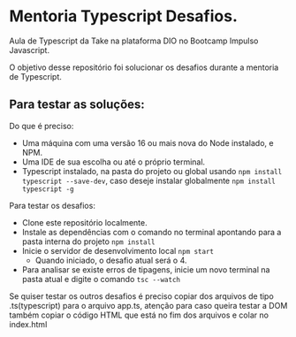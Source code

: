 # Mentoria Typescript Desafios.

Aula de Typescript da Take na plataforma DIO no Bootcamp Impulso Javascript.


O objetivo desse repositório foi solucionar os desafios durante a mentoria de Typescript.

## Para testar as soluções:


Do que é preciso: 

 - Uma máquina com uma versão 16 ou mais nova do Node instalado, e NPM.
 - Uma IDE de sua escolha ou até o próprio terminal.
 - Typescript instalado, na pasta do projeto ou global usando `npm install typescript --save-dev`, caso deseje instalar globalmente `npm install typescript -g`


Para testar os desafios:
 - Clone este repositório localmente.
 - Instale as dependências com o comando no terminal apontando para a pasta interna do projeto `npm install`
 - Inicie o servidor de desenvolvimento local `npm start`
   - Quando iniciado, o desafio atual será o 4.
 - Para analisar se existe erros de tipagens, inicie um novo terminal na pasta atual e digite o comando `tsc --watch`

Se quiser testar os outros desafios é preciso copiar dos arquivos de tipo .ts(typescript) para o arquivo app.ts, atenção para caso queira testar a DOM também copiar o código HTML que está no fim dos arquivos e colar no index.html 